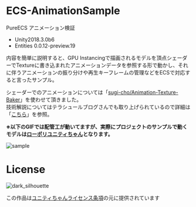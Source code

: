 # ECS-AnimationSample
PureECS アニメーション検証

- Unity2018.3.0b6
- Entities 0.0.12-preview.19

内容を簡単に説明すると、GPU Instancingで描画されるモデルを頂点シェーダーでTextureに書き込まれたアニメーションデータを参照する形で動かし、それに伴うアニメーションの振り分けや再生キーフレームの管理などをECSで対応すると言ったサンプル。

シェーダーでのアニメーションについては「[sugi-cho/Animation-Texture-Baker](https://github.com/sugi-cho/Animation-Texture-Baker)」を使わせて頂きました。  
技術解説についてはテラシュールブログさんでも取り上げられているので詳細は「[こちら](http://tsubakit1.hateblo.jp/entry/2017/09/03/225713)」を参照。

**※以下のGIFでは配管工が動いてますが、実際にプロジェクトのサンプルで動くモデルは[ローポリユニティちゃん](http://unity-chan.com/contents/news/%E3%80%90unite2016tokyo%E3%80%91%E3%83%AD%E3%83%BC%E3%83%9D%E3%83%AA%E3%83%A6%E3%83%8B%E3%83%86%E3%82%A3%E3%81%A1%E3%82%83%E3%82%93%E5%85%AC%E9%96%8B%EF%BC%81%E3%80%90livemodeling%E3%80%91/)となります。**  

![sample](https://user-images.githubusercontent.com/17098415/47253650-d5136f80-d490-11e8-8af6-fdb463c1ceb5.gif)


# License

![dark_silhouette](https://user-images.githubusercontent.com/17098415/47374576-3f464180-d729-11e8-9b0b-c20d84b5ad88.jpg)

この作品は[ユニティちゃんライセンス条項](http://unity-chan.com/contents/license_jp/)の元に提供されています

